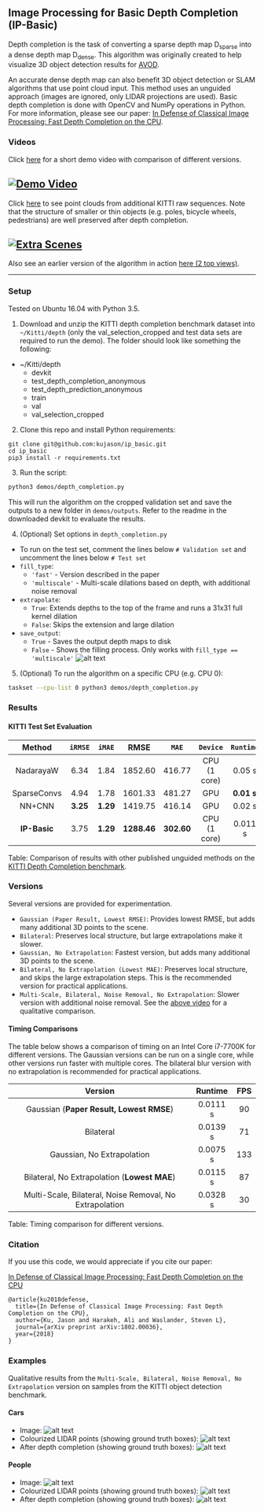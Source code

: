 ## Image Processing for Basic Depth Completion (IP-Basic)
Depth completion is the task of converting a sparse depth map D<sub>sparse</sub> into a dense depth map D<sub>dense</sub>. This algorithm was originally created to help visualize 3D object detection results for [AVOD](https://arxiv.org/abs/1712.02294).

An accurate dense depth map can also benefit 3D object detection or SLAM algorithms that use point cloud input. This method uses an unguided approach (images are ignored, only LIDAR projections are used). Basic depth completion is done with OpenCV and NumPy operations in Python. For more information, please see our paper: [In Defense of Classical Image Processing: Fast Depth Completion on the CPU](https://arxiv.org/abs/1802.00036).

### Videos
Click [here](https://www.youtube.com/watch?v=t_CGGUE2kEM) for a short demo video with comparison of different versions.

[![Demo Video](images/short_vid.jpg)](https://www.youtube.com/watch?v=t_CGGUE2kEM)
---
Click [here](https://youtu.be/tYwIcLvfC70) to see point clouds from additional KITTI raw sequences. Note that the structure of smaller or thin objects (e.g. poles, bicycle wheels, pedestrians) are well preserved after depth completion.

[![Extra Scenes](images/extra_vid.png)](https://youtu.be/tYwIcLvfC70)
---
Also see an earlier version of the algorithm in action [here (2 top views)](https://www.youtube.com/watch?v=Q1f-s6_yHtw).

---
### Setup
[show_process]: images/show_process.png "Showing Process"
Tested on Ubuntu 16.04 with Python 3.5.
1. Download and unzip the KITTI depth completion benchmark dataset into `~/Kitti/depth` (only the val_selection_cropped and test data sets are required to run the demo). The folder should look like something the following:
  - ~/Kitti/depth
    - devkit
    - test_depth_completion_anonymous
    - test_depth_prediction_anonymous
    - train
    - val
    - val_selection_cropped

2. Clone this repo and install Python requirements:
```
git clone git@github.com:kujason/ip_basic.git
cd ip_basic
pip3 install -r requirements.txt
```

3. Run the script:
```bash
python3 demos/depth_completion.py
```
This will run the algorithm on the cropped validation set and save the outputs to a new folder in `demos/outputs`. Refer to the readme in the downloaded devkit to evaluate the results.

4. (Optional) Set options in `depth_completion.py`
- To run on the test set, comment the lines below `# Validation set` and uncomment the lines below `# Test set`
- `fill_type`:
  - `'fast'` - Version described in the paper
  - `'multiscale'` - Multi-scale dilations based on depth, with additional noise removal
- `extrapolate`:
  - `True`: Extends depths to the top of the frame and runs a 31x31 full kernel dilation
  - `False`: Skips the extension and large dilation
- `save_output`:
  - `True` - Saves the output depth maps to disk
  - `False` - Shows the filling process. Only works with `fill_type == 'multiscale'`
  ![alt text][show_process]

5. (Optional) To run the algorithm on a specific CPU (e.g. CPU 0):
```bash
taskset --cpu-list 0 python3 demos/depth_completion.py
```

### Results
#### KITTI Test Set Evaluation
|        Method |  `iRMSE` |   `iMAE` |    **RMSE** |      `MAE` |     `Device` |  `Runtime` |   `FPS` |
|:-------------:|:--------:|:--------:|:-----------:|:----------:|:------------:|:----------:|:-------:|
|     NadarayaW |     6.34 |     1.84 |     1852.60 |     416.77 | CPU (1 core) |     0.05 s |      20 |
|   SparseConvs |     4.94 |     1.78 |     1601.33 |     481.27 |          GPU | **0.01 s** | **100** |
|        NN+CNN | **3.25** | **1.29** |     1419.75 |     416.14 |          GPU |     0.02 s |      50 |
|  **IP-Basic** |     3.75 | **1.29** | **1288.46** | **302.60** | CPU (1 core) |    0.011 s |      90 |

Table: Comparison of results with other published unguided methods on the [KITTI Depth Completion benchmark](http://www.cvlibs.net/datasets/kitti/eval_depth.php?benchmark=depth_completion).

### Versions
Several versions are provided for experimentation.
- `Gaussian (Paper Result, Lowest RMSE)`: Provides lowest RMSE, but adds many additional 3D points to the scene.
- `Bilateral`: Preserves local structure, but large extrapolations make it slower.
- `Gaussian, No Extrapolation`: Fastest version, but adds many additional 3D points to the scene.
- `Bilateral, No Extrapolation (Lowest MAE)`: Preserves local structure, and skips the large extrapolation steps. This is the recommended version for practical applications.
- `Multi-Scale, Bilateral, Noise Removal, No Extrapolation`: Slower version with additional noise removal. See the [above video](https://www.youtube.com/watch?v=t_CGGUE2kEM) for a qualitative comparison.

#### Timing Comparisons
The table below shows a comparison of timing on an Intel Core i7-7700K for different versions. The Gaussian versions can be run on a single core, while other versions run faster with multiple cores. The bilateral blur version with no extrapolation is recommended for practical applications.

|                                                   Version |  Runtime | FPS |
|:---------------------------------------------------------:|:--------:|:---:|
|                  Gaussian (**Paper Result, Lowest RMSE**) | 0.0111 s |  90 |
|                                                 Bilateral | 0.0139 s |  71 |
|                                Gaussian, No Extrapolation | 0.0075 s | 133 |
|              Bilateral, No Extrapolation (**Lowest MAE**) | 0.0115 s |  87 |
|   Multi-Scale, Bilateral, Noise Removal, No Extrapolation | 0.0328 s |  30 |

Table: Timing comparison for different versions.

### Citation
If you use this code, we would appreciate if you cite our paper:

[In Defense of Classical Image Processing: Fast Depth Completion on the CPU](https://arxiv.org/abs/1802.00036)

```
@article{ku2018defense,
  title={In Defense of Classical Image Processing: Fast Depth Completion on the CPU},
  author={Ku, Jason and Harakeh, Ali and Waslander, Steven L},
  journal={arXiv preprint arXiv:1802.00036},
  year={2018}
}
```

### Examples
Qualitative results from the `Multi-Scale, Bilateral, Noise Removal, No Extrapolation` version on samples from the KITTI object detection benchmark.
#### Cars
[sample_006338]: images/006338/006338.png "Sample 006338"
[lidar_006338]: images/006338/lidar.png "Colourized LIDAR points"
[completed_006338]: images/006338/completed.png "Points after depth completion"
- Image:
    ![alt text][sample_006338]
- Colourized LIDAR points (showing ground truth boxes):
    ![alt text][lidar_006338]
- After depth completion (showing ground truth boxes):
    ![alt text][completed_006338]

#### People
[sample_000043]: images/000043/000043.png "Sample 000043"
[lidar_000043]: images/000043/lidar.png "Colourized LIDAR points"
[completed_000043]: images/000043/completed.png "Points after depth completion"
- Image:
    ![alt text][sample_000043]
- Colourized LIDAR points (showing ground truth boxes):
    ![alt text][lidar_000043]
- After depth completion (showing ground truth boxes):
    ![alt text][completed_000043]
